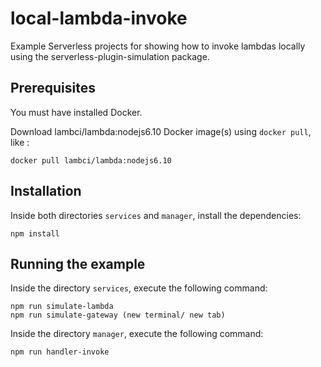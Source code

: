 # local-lambda-invoke
Example Serverless projects for showing how to invoke lambdas locally using the serverless-plugin-simulation package.

## Prerequisites

You must have installed Docker.

Download lambci/lambda:nodejs6.10 Docker image(s) using `docker pull`, like :

`docker pull lambci/lambda:nodejs6.10`

## Installation

Inside both directories `services` and `manager`, install the dependencies:

`npm install`

## Running the example

Inside the directory `services`, execute the following command:

```
npm run simulate-lambda
npm run simulate-gateway (new terminal/ new tab)
```

Inside the directory `manager`, execute the following command:
```
npm run handler-invoke
```
